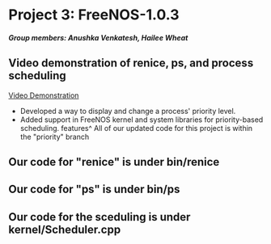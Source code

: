 # Project 3: FreeNOS-1.0.3
##### Group members: Anushka Venkatesh, Hailee Wheat
## Video demonstration of renice, ps, and process scheduling 
[Video Demonstration]()
- Developed a way to display and change a process' priority level.
- Added support in FreeNOS kernel and system libraries for priority-based scheduling.
features^
All of our updated code for this project is within the "priority" branch
## Our code for "renice" is under bin/renice
## Our code for "ps" is  under bin/ps
## Our code for the sceduling is  under kernel/Scheduler.cpp

